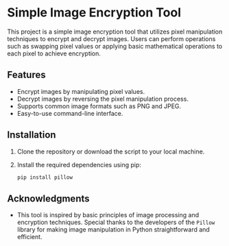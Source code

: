 # Simple Image Encryption Tool

This project is a simple image encryption tool that utilizes pixel manipulation techniques to encrypt and decrypt images. Users can perform operations such as swapping pixel values or applying basic mathematical operations to each pixel to achieve encryption.

## Features

- Encrypt images by manipulating pixel values.
- Decrypt images by reversing the pixel manipulation process.
- Supports common image formats such as PNG and JPEG.
- Easy-to-use command-line interface.

 
## Installation

1. Clone the repository or download the script to your local machine.

2. Install the required dependencies using pip:

   ```bash
   pip install pillow
   ```

## Acknowledgments

- This tool is inspired by basic principles of image processing and encryption techniques. Special thanks to the developers of the `Pillow` library for making image manipulation in Python straightforward and efficient.
